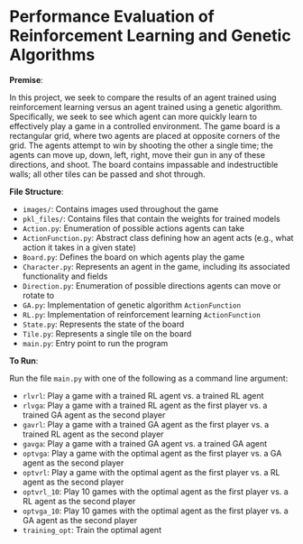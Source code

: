 # Performance Evaluation of Reinforcement Learning and Genetic Algorithms

__Premise__:

In this project, we seek to compare the results of an agent trained using reinforcement learning versus an agent trained using a genetic algorithm. Specifically, we seek to see which agent can more quickly learn to effectively play a game in a controlled environment. The game board is a rectangular grid, where two agents are placed at opposite corners of the grid. The agents attempt to win by shooting the other a single time; the agents can move up, down, left, right, move their gun in any of these directions, and shoot. The board contains impassable and indestructible walls; all other tiles can be passed and shot through.

__File Structure__:

* `images/`: Contains images used throughout the game
* `pkl_files/`: Contains files that contain the weights for trained models
* `Action.py`: Enumeration of possible actions agents can take
* `ActionFunction.py`: Abstract class defining how an agent acts (e.g., what action it takes in a given state)
* `Board.py`: Defines the board on which agents play the game
* `Character.py`: Represents an agent in the game, including its associated functionality and fields
* `Direction.py`: Enumeration of possible directions agents can move or rotate to
* `GA.py`: Implementation of genetic algorithm `ActionFunction`
* `RL.py`: Implementation of reinforcement learning `ActionFunction`
* `State.py`: Represents the state of the board
* `Tile.py`: Represents a single tile on the board
* `main.py`: Entry point to run the program

__To Run__:

Run the file `main.py` with one of the following as a command line argument:

* `rlvrl`: Play a game with a trained RL agent vs. a trained RL agent
* `rlvga`: Play a game with a trained RL agent as the first player vs. a trained GA agent as the second player
* `gavrl`: Play a game with a trained GA agent as the first player vs. a trained RL agent as the second player
* `gavga`: Play a game with a trained GA agent vs. a trained GA agent
* `optvga`: Play a game with the optimal agent as the first player vs. a GA agent as the second player
* `optvrl`: Play a game with the optimal agent as the first player vs. a RL agent as the second player
* `optvrl_10`: Play 10 games with the optimal agent as the first player vs. a RL agent as the second player
* `optvga_10`: Play 10 games with the optimal agent as the first player vs. a GA agent as the second player
* `training_opt`: Train the optimal agent
